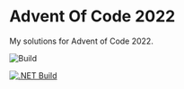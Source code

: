 # Advent Of Code 2022

My solutions for Advent of Code 2022. 

![Build](https://github.com/davidvidmar/AdventOfCode2022/workflows/Build/badge.svg)

[![.NET Build](https://github.com/davidvidmar/AdventOfCode2022/actions/workflows/dotnet-desktop.yml/badge.svg)](https://github.com/davidvidmar/AdventOfCode2022/actions/workflows/dotnet-desktop.yml)
